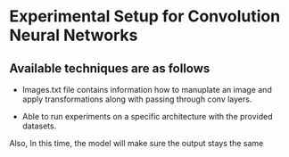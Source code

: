 # Experimental Setup for Convolution Neural Networks

## Available techniques are as follows

* Images.txt file contains information how to manuplate an image and apply transformations along with passing through conv layers.

* Able to run experiments on a specific architecture with the provided datasets.

Also, In this time, the model will make sure the output stays the same

